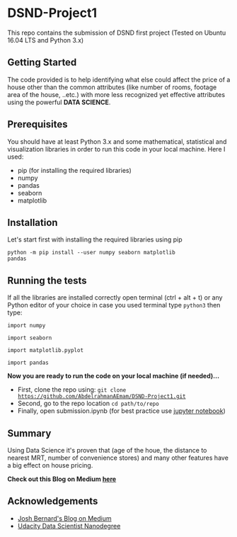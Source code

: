 # DSND-Project1
This repo contains the submission of DSND first project (Tested on Ubuntu 16.04 LTS and Python 3.x)

## Getting Started
The code provided is to help identifying what else could affect the price of a house other than the common attributes
(like number of rooms, footage area of the house, ..etc.) with more less recognized yet effective attributes using the
powerful **DATA SCIENCE**.

## Prerequisites
You should have at least Python 3.x and some mathematical, statistical and visualization libraries in order to run this code in your local machine.
Here I used: 
- pip (for installing the required libraries)
- numpy
- pandas
- seaborn
- matplotlib

## Installation
Let's start first with installing the required libraries using pip

<code>python -m pip install --user numpy seaborn matplotlib pandas</code>

## Running the tests
If all the libraries are installed correctly open terminal (ctrl + alt + t) or any Python editor of your choice
in case you used terminal type <code>python3</code> then type:

  <code>import numpy</code>
  
  <code>import seaborn</code>
  
  <code>import matplotlib.pyplot</code>
  
  <code>import pandas</code>

**Now you are ready to run the code on your local machine (if needed)...**

- First, clone the repo using: <code>git clone https://github.com/AbdelrahmanAEmam/DSND-Project1.git</code>
- Second, go to the repo location <code>cd path/to/repo</code>
- Finally, open submission.ipynb (for best practice use [jupyter notebook](https://jupyter.org/install))

## Summary
Using Data Science it's proven that (age of the houe, the distance to nearest MRT, number of convenience stores) 
and many other features have a big effect on house pricing.

**Check out this Blog on Medium [here](https://medium.com/@abdelrahman.aemam96/you-have-stores-around-your-house-you-must-be-a-millionaire-e407d3a896d8?sk=761e4bf96b7182f293cd74c2b6d23f1f)**

## Acknowledgements
- [Josh Bernard's Blog on Medium](https://medium.com/@josh_2774/how-do-you-become-a-developer-5ef1c1c68711)
- [Udacity Data Scientist Nanodegree](https://www.udacity.com/course/data-scientist-nanodegree--nd025)
